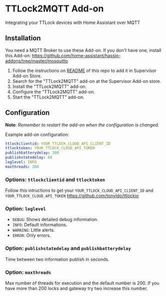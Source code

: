 # TTLock2MQTT Add-on

Integrating your TTLock devices with Home Assistant over MQTT

## Installation

You need a MQTT Broker to use these Add-on. If you don't have one, install this Add-on:
https://github.com/home-assistant/hassio-addons/tree/master/mosquitto

1. Follow the instructions on [README](https://github.com/tonyldo/tonyldo-hassio-addons/blob/master/README.md) of this repo to add it in Supervisor Add-on Store.
1. Search for the "TTLock2MQTT" add-on at the Supervisor Add-on store.
1. Install the "TTLock2MQTT" add-on.
1. Configure the "TTLock2MQTT" add-on.
1. Start the "TTLock2MQTT" add-on.

## Configuration

**Note**: _Remember to restart the add-on when the configuration is changed._

Example add-on configuration:

```yaml
ttlockclientid: YOUR_TTLOCK_CLOUD_API_CLIENT_ID
ttlocktoken: YOUR_TTLOCK_CLOUD_API_TOKEN
publishbatterydelay: 300
publishstatedelay: 60
loglevel: INFO
maxthreads: 200
```
### Options: `ttlockclientid` and `ttlocktoken`

Follow this intructions to get your `YOUR_TTLOCK_CLOUD_API_CLIENT_ID` and `YOUR_TTLOCK_CLOUD_API_TOKEN`
https://github.com/tonyldo/ttlockio

### Option: `loglevel`

- `DEBUG`: Shows detailed debug information.
- `INFO`: Default informations.
- `WARNING`: Little alerts.
- `ERROR`:  Only errors.

### Option: `publishstatedelay` and `publishbatterydelay`

Time between two information publish in seconds.

### Option: `maxthreads`

Max number of threads for execution and the default number is 200. If you have more than 200 locks and gateway try two increase this number.
